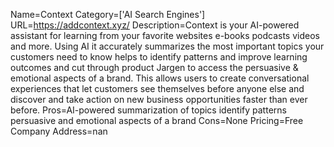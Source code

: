 Name=Context
Category=['AI Search Engines']
URL=https://addcontext.xyz/
Description=Context is your AI-powered assistant for learning from your favorite websites e-books podcasts videos and more. Using AI it accurately summarizes the most important topics your customers need to know helps to identify patterns and improve learning outcomes and cut through product Jargen to access the persuasive & emotional aspects of a brand. This allows users to create conversational experiences that let customers see themselves before anyone else and discover and take action on new business opportunities faster than ever before.
Pros=AI-powered summarization of topics identify patterns persuasive and emotional aspects of a brand
Cons=None
Pricing=Free
Company Address=nan
